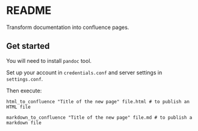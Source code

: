 # README

Transform documentation into confluence pages.

## Get started

You will need to install `pandoc` tool.

Set up your account in `credentials.conf` and server settings in `settings.conf`.

Then execute:

```
html_to_confluence "Title of the new page" file.html # to publish an HTML file
```

```
markdown_to_confluence "Title of the new page" file.md # to publish a markdown file
```

